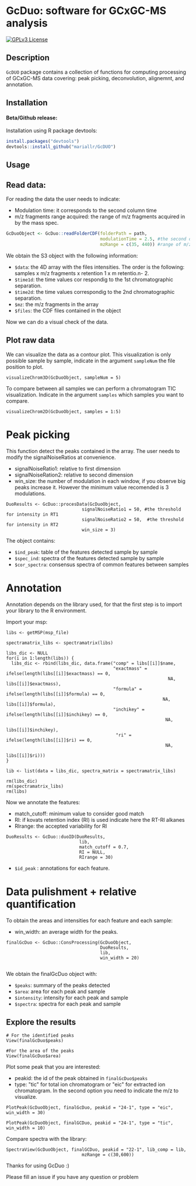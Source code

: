 # GcDuo: software for GCxGC-MS analysis
[![GPLv3 License](https://img.shields.io/badge/License-GPL%20v3-yellow.svg)](https://opensource.org/licenses/) 

## Description

`GcDUO` package contains a collection of functions for computing processing of GCxGC-MS data covering: peak picking, deconvolution, alignemnt, and annotation. 

## Installation

#### Beta/Github release:

Installation using R package devtools:

```r
install.packages("devtools")
devtools::install_github("mariallr/GcDUO")
```

## Usage

## Read data: 

For reading the data the user needs to indicate: 
- Modulation time: it corresponds to the second column time
- m/z fragments range acquired: the range of m/z fragments acquired in by the mass spec. 

```r
GcDuoObject <- GcDuo::readFolderCDF(folderPath = path, 
                                    modulationTime = 2.5, #the second dimension time (seconds)
                                    mzRange = c(35, 440)) #range of m/z fragments acquired
```

We obtain the S3 object with the following information:
- `$data`: the 4D array with  the files intensities. The order is the following: samples x m/z fragments x retention 1 x m retentio.n- 2.
- `$time1d`: the time values cor respondig to the 1st chromatographic separation.
- `$time2d`: the time values correspondig to the 2nd chromatographic separation.
- `$mz`: the m/z fragments in the array
- `$files`: the CDF files contained in the object

Now we can do a visual check of the data.

## Plot raw data

We can visualize the data as a contour plot. This visualization is only possible sample by sample, indicate in the argument `sampleNum` the file position to plot.


```{r}
visualizeChrom3D(GcDuoObject, sampleNum = 5)
```

To compare between all samples we can perform a chromatogram TIC visualization. Indicate in the argument `samples` which samples you want to compare. 

```{r}
visualizeChrom2D(GcDuoObject, samples = 1:5)
```

# Peak picking 

This function detect the peaks contained in the array. The user needs to modify the signalNoiseRatios at convenience. 
- signalNoiseRatio1: relative to first dimension
- signalNoiseRation2: relative to second dimension
- win_size: the number of modulation in each window, if you observe big peaks increase it. However the minimum value recomended is 3 modulations. 

```{r}
DuoResults <- GcDuo::procesData(GcDuoObject, 
                             signalNoiseRatio1 = 50, #the threshold for intensity in RT1
                             signalNoiseRatio2 = 50,  #the threshold for intensity in RT2
                             win_size = 3)
```

The object contains: 

- `$ind_peak`: table of the features detected sample by sample
- `$spec_ind`: spectra of the features detected sample by sample
- `$cor_spectra`: consensus spectra of common features between samples

# Annotation

Annotation depends on the library used, for that the first step is to import your library to the R environment. 

Import your msp:

```{r}
libs <- getMSP(msp_file)

spectramatrix_libs <- spectramatrix(libs)

libs_dic <- NULL
for(i in 1:length(libs)) {
  libs_dic <- rbind(libs_dic, data.frame("comp" = libs[[i]]$name,
                                         "exactmass" = ifelse(length(libs[[i]]$exactmass) == 0,
                                                              NA, libs[[i]]$exactmass),
                                         "formula" = ifelse(length(libs[[i]]$formula) == 0, 
                                                            NA, libs[[i]]$formula),
                                         "inchikey" = ifelse(length(libs[[i]]$inchikey) == 0, 
                                                             NA, 
                                                             libs[[i]]$inchikey), 
                                          "ri" = ifelse(length(libs[[i]]$ri) == 0, 
                                                             NA, 
                                                             libs[[i]]$ri)))
}

lib <- list(data = libs_dic, spectra_matrix = spectramatrix_libs)

rm(libs_dic)
rm(spectramatrix_libs)
rm(libs)
```

Now we annotate the features:

- match_cutoff: minimum value to consider good match
- RI: if kovats retention index (RI) is used indicate here the RT-RI alkanes
- RIrange: the accepted variability for RI

```{r}
DuoResults <- GcDuo::duoID(DuoResults, 
                            lib, 
                            match_cutoff = 0.7, 
                            RI = NULL, 
                            RIrange = 30)
```

- `$id_peak` : annotations for each feature. 

# Data pulishment + relative quantification

To obtain the areas and intensities for each feature and each sample: 

- win_width: an average width for the peaks. 

```{r}
finalGcDuo <- GcDuo::ConsProcessing(GcDuoObject, 
                                    DuoResults, 
                                    lib, 
                                    win_width = 20)


```

We obtain the finalGcDuo object with: 

- `$peaks`: summary of the peaks detected
- `$area`: area for each peak and sample
- `$intensity`: intensity for each peak and sample
- `$spectra`: spectra for each peak and sample

## Explore the results

```{r}
# For the identified peaks
View(finalGcDuo$peaks)

#For the area of the peaks
View(finalGcDuo$area)
```

Plot some peak that you are interested: 

- peakid: the id of the peak obtained in `finalGcDuo$peaks`
- type: "tic" for total ion chromatogram or "eic" for extracted ion chromatogram. In the second option you need to indicate the m/z to visualize. 

```{r}
PlotPeak(GcDuoObject, finalGcDuo, peakid = "24-1", type = "eic", win_width = 30)

PlotPeak(GcDuoObject, finalGCDuo, peakid = "24-1", type = "tic", win_width = 10)
```

Compare spectra with the library: 

```{r}
SpectraView(GcDuoObject, finalGCDuo, peakid = "22-1", lib_comp = lib,
                             mzRange = c(30,600))
```

Thanks for using GcDuo :)

Please fill an issue if you have any question or problem
